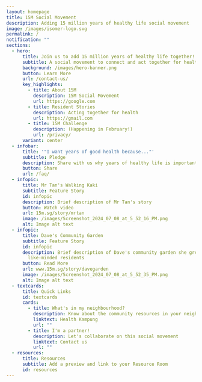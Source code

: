 ```yaml
---
layout: homepage
title: 15M Social Movement
description: Adding 15 million years of healthy life social movement
image: /images/isomer-logo.svg
permalink: /
notification: ""
sections:
  - hero:
      title: Join us to add 15 million years of healthy life together!
      subtitle: A social movement to connect and act together for health
      background: /images/hero-banner.png
      button: Learn More
      url: /contact-us/
      key_highlights:
        - title: About 15M
          description: 15M Social Movement
          url: https://google.com
        - title: Resident Stories
          description: Acting together for health
          url: https://gmail.com
        - title: 15M Challenge
          description: (Happening in February!)
          url: /privacy/
      variant: center
  - infobar:
      title: '"I want years of good health because..."'
      subtitle: Pledge
      description: Share with us why years of healthy life is important to you
      button: Share
      url: /faq/
  - infopic:
      title: Mr Tan's Walking Kaki
      subtitle: Feature Story
      id: infopic
      description: Brief description of Mr Tan's story
      button: Watch video
      url: 15m.sg/story/mrtan
      image: /images/Screenshot_2024_07_08_at_5_52_16_PM.png
      alt: Image alt text
  - infopic:
      title: Dave's Community Garden
      subtitle: Feature Story
      id: infopic
      description: Brief description of Dave's community garden she grew with
        like-minded residents
      button: Read More
      url: www.15m.sg/story/davegarden
      image: /images/Screenshot_2024_07_08_at_5_52_35_PM.png
      alt: Image alt text
  - textcards:
      title: Quick Links
      id: textcards
      cards:
        - title: What's in my neighbourhood?
          description: Know about the community resources in your neighbourhood
          linktext: Health Kampung
          url: ""
        - title: I'm a partner!
          description: Let's collaborate on this social movement
          linktext: Contact us
          url: ""
  - resources:
      title: Resources
      subtitle: Add a preview and link to your Resource Room
      id: resources
---
```

